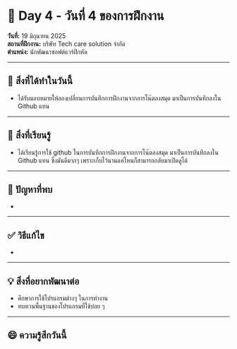 # 📅 Day 4 - วันที่ 4 ของการฝึกงาน
**วันที่:** 19 มิถุนายน 2025  
**สถานที่ฝึกงาน:** บริษัท Tech care solution จำกัด  
**ตำแหน่ง:** นักพัฒนาซอฟต์แวร์ฝึกหัด

---

## 📝 สิ่งที่ได้ทำในวันนี้
- ได้รับมอบหมายให้ลองเปลี่ยนการบันทึกการฝึกงานจากการโน๊ตลงสมุด มาเป็นการบันทึกลงใน Github แทน


---

## 🎯 สิ่งที่เรียนรู้
- ได้เรียนรู้การใช้ github ในการบันทึกการฝึกงานจากการโน๊ตลงสมุด มาเป็นการบันทึกลงใน Github แทน ซึ่งมันดีมากๆ เพราะเก็บไว้นานแค่ไหนก็สามารถกลับมาเปิดดูได้

---

## 🤔 ปัญหาที่พบ
- 

---

## ✅ วิธีแก้ไข
-

---

## 💡 สิ่งที่อยากพัฒนาต่อ
- ศึกษาการใช้โปรแกรมต่างๆ ในการทำงาน
- ทบทวนพื้นฐานของโปรแกรมที่ใช้บ่อย ๆ

---

## 😄 ความรู้สึกวันนี้
